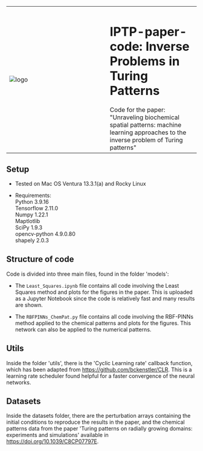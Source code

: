 <table>
  <tr>
    <td width="250" height="250"><img src="https://github.com/AntonioMG99/IPTP-paper-code/assets/52926867/bb92795a-7016-4814-98dd-833bc9a38e5d" alt="logo" /></td>
    <!-- Use span with styles to mimic h1 -->
    <td><h1>IPTP-paper-code: Inverse Problems in Turing Patterns</h1> Code for the paper: "Unraveling biochemical spatial patterns: machine learning approaches to the inverse problem of Turing patterns" </td>
  </tr>
</table>

## Setup

* Tested on Mac OS Ventura 13.3.1(a) and Rocky Linux

* Requirements:\
  Python 3.9.16\
  Tensorflow 2.11.0\
  Numpy 1.22.1\
  Maptlotlib \
  SciPy 1.9.3 \
  opencv-python 4.9.0.80\
  shapely 2.0.3

## Structure of code

Code is divided into three main files, found in the folder 'models':

* The `Least_Squares.ipynb` file contains all code involving the Least Squares method and plots for the figures in the paper. This is uploaded as a Jupyter Notebook since the code is relatively fast and many results are shown. 

* The `RBFPINNs_ChemPat.py` file contains all code involving the RBF-PINNs method applied to the chemical patterns and plots for the figures. This network can also be applied to the numerical patterns.

## Utils

Inside the folder 'utils', there is the 'Cyclic Learning rate' callback function, which has been adapted from https://github.com/bckenstler/CLR. This is a learning rate scheduler found helpful for a faster convergence of the neural networks.

## Datasets

Inside the datasets folder, there are the perturbation arrays containing the initial conditions to reproduce the results in the paper, and the chemical patterns data from the paper 'Turing patterns on radially growing domains: experiments and simulations' available in https://doi.org/10.1039/C8CP07797E.
